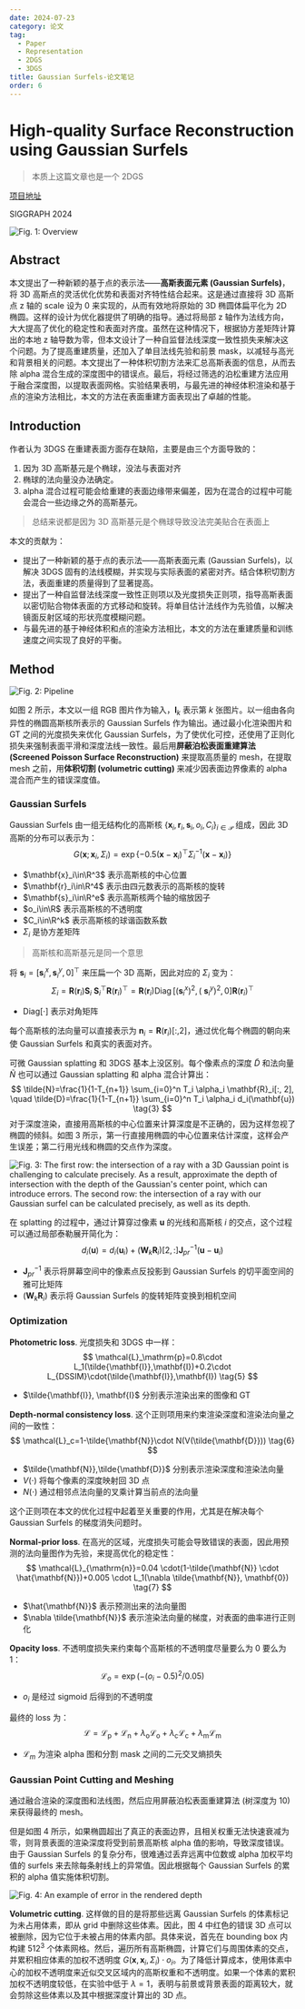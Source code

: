 ```yaml
---
date: 2024-07-23
category: 论文
tag:
  - Paper
  - Representation
  - 2DGS
  - 3DGS
title: Gaussian Surfels-论文笔记
order: 6
---
```


# High-quality Surface Reconstruction using Gaussian Surfels

> 本质上这篇文章也是一个 2DGS

[项目地址](https://turandai.github.io/projects/gaussian_surfels/)

SIGGRAPH 2024

![Fig. 1: Overview](https://rocyan.oss-cn-hangzhou.aliyuncs.com/blog/202407231302221.png)

## Abstract

本文提出了一种新颖的基于点的表示法——**高斯表面元素 (Gaussian Surfels)**，将 3D 高斯点的灵活优化优势和表面对齐特性结合起来。这是通过直接将 3D 高斯点 z 轴的 scale 设为 0 来实现的，从而有效地将原始的 3D 椭圆体扁平化为 2D 椭圆。这样的设计为优化器提供了明确的指导。通过将局部 z 轴作为法线方向，大大提高了优化的稳定性和表面对齐度。虽然在这种情况下，根据协方差矩阵计算出的本地 z 轴导数为零，但本文设计了一种自监督法线深度一致性损失来解决这个问题。为了提高重建质量，还加入了单目法线先验和前景 mask，以减轻与高光和背景相关的问题。本文提出了一种体积切割方法来汇总高斯表面的信息，从而去除 alpha 混合生成的深度图中的错误点。最后，将经过筛选的泊松重建方法应用于融合深度图，以提取表面网格。实验结果表明，与最先进的神经体积渲染和基于点的渲染方法相比，本文的方法在表面重建方面表现出了卓越的性能。

## Introduction

作者认为 3DGS 在重建表面方面存在缺陷，主要是由三个方面导致的：

1. 因为 3D 高斯基元是个椭球，没法与表面对齐
2. 椭球的法向量没办法确定。
3. alpha 混合过程可能会给重建的表面边缘带来偏差，因为在混合的过程中可能会混合一些边缘之外的高斯基元。

> 总结来说都是因为 3D 高斯基元是个椭球导致没法完美贴合在表面上

本文的贡献为：

- 提出了一种新颖的基于点的表示法——高斯表面元素 (Gaussian Surfels)，以解决 3DGS 固有的法线模糊，并实现与实际表面的紧密对齐。结合体积切割方法，表面重建的质量得到了显著提高。
- 提出了一种自监督法线深度一致性正则项以及光度损失正则项，指导高斯表面以密切贴合物体表面的方式移动和旋转。将单目估计法线作为先验值，以解决镜面反射区域的形状亮度模糊问题。
- 与最先进的基于神经体积和点的渲染方法相比，本文的方法在重建质量和训练速度之间实现了良好的平衡。

## Method

![Fig. 2: Pipeline](https://rocyan.oss-cn-hangzhou.aliyuncs.com/blog/202407231342763.png)

如图 2 所示，本文以一组 RGB 图片作为输入，$\mathbf{I}_k$ 表示第 $k$ 张图片。以一组由各向异性的椭圆高斯核所表示的 Gaussian Surfels 作为输出。通过最小化渲染图片和 GT 之间的光度损失来优化 Gaussian Surfels，为了使优化可控，还使用了正则化损失来强制表面平滑和深度法线一致性。最后用**屏蔽泊松表面重建算法 (Screened Poisson Surface Reconstruction)** 来提取高质量的 mesh，在提取 mesh 之前，用**体积切割 (volumetric cutting)** 来减少因表面边界像素的 alpha 混合而产生的错误深度值。

### Gaussian Surfels

Gaussian Surfels 由一组无结构化的高斯核 $\left\{\mathbf{x}_i, \mathbf{r}_i, \mathbf{s}_i, o_i, C_i\right\}_{i \in \mathcal{P}}$ 组成，因此 3D 高斯的分布可以表示为：
$$
G\left(\mathbf{x} ; \mathbf{x}_i, \Sigma_i\right)=\exp \left\{-0.5\left(\mathbf{x}-\mathbf{x}_i\right)^{\top} \Sigma_i^{-1}\left(\mathbf{x}-\mathbf{x}_i\right)\right\}
\tag{1}
$$

- $\mathbf{x}_i\in\R^3$ 表示高斯核的中心位置
- $\mathbf{r}_i\in\R^4$ 表示由四元数表示的高斯核的旋转
- $\mathbf{s}_i\in\R^e$ 表示高斯核两个轴的缩放因子
- $o_i\in\R$ 表示高斯核的不透明度
- $C_i\in\R^k$ 表示高斯核的球谐函数系数
- $\Sigma_i$ 是协方差矩阵

> 高斯核和高斯基元是同一个意思

将 $\mathbf{s}_i=[\mathbf{s}_i^x,\mathbf{s}_i^y,0]^\top$ 来压扁一个 3D 高斯，因此对应的 $\Sigma_i$ 变为：
$$
\Sigma_i=\mathbf{R}\left(\mathbf{r}_i\right) \mathbf{S}_i \mathbf{~S}_i^{\top} \mathbf{R}\left(\mathbf{r}_i\right)^{\top}=\mathbf{R}\left(\mathbf{r}_i\right) \operatorname{Diag}\left[\left(\mathbf{s}_i^x\right)^2,\left(\mathbf{~s}_i^y\right)^2, 0\right] \mathbf{R}\left(\mathbf{r}_i\right)^{\top}
\tag{2}
$$

- $\mathrm{Diag}[\cdot]$ 表示对角矩阵

每个高斯核的法向量可以直接表示为 $\mathbf{n}_i=\mathbf{R}(\mathbf{r}_i)[:,2]$，通过优化每个椭圆的朝向来使 Gaussian Surfels 和真实的表面对齐。

可微 Gaussian splatting 和 3DGS 基本上没区别。每个像素点的深度 $\tilde{D}$ 和法向量 $\tilde{N}$ 也可以通过 Gaussian splatting 和 alpha 混合计算出：
$$
\tilde{N}=\frac{1}{1-T_{n+1}} \sum_{i=0}^n T_i \alpha_i \mathbf{R}_i[:, 2], \quad \tilde{D}=\frac{1}{1-T_{n+1}} \sum_{i=0}^n T_i \alpha_i d_i(\mathbf{u})
\tag{3}
$$
对于深度渲染，直接用高斯核的中心位置来计算深度是不正确的，因为这样忽视了椭圆的倾斜。如图 3 所示，第一行直接用椭圆的中心位置来估计深度，这样会产生误差；第二行用光线和椭圆的交点作为深度。

![Fig. 3: The first row: the intersection of a ray with a 3D Gaussian point is challenging to calculate precisely. As a result, approximate the depth of intersection with the depth of the Gaussian's center point, which can introduce errors. The second row: the intersection of a ray with our Gaussian surfel can be calculated precisely, as well as its depth.](https://rocyan.oss-cn-hangzhou.aliyuncs.com/blog/202407291117984.png)

在 splatting 的过程中，通过计算穿过像素 $\mathbf{u}$ 的光线和高斯核 $i$ 的交点，这个过程可以通过局部泰勒展开简化为：
$$
d_i(\mathbf{u})=d_i\left(\mathbf{u}_i\right)+\left(\mathbf{W}_k \mathbf{R}_i\right)[2,:] \mathbf{J}_{p r}^{-1}\left(\mathbf{u}-\mathbf{u}_i\right)
\tag{4}
$$

- $\mathbf{J}^{-1}_{pr}$ 表示将屏幕空间中的像素点反投影到 Gaussian Surfels 的切平面空间的雅可比矩阵
- $(\mathbf{W}_k\mathbf{R}_i)$ 表示将 Gaussian Surfels 的旋转矩阵变换到相机空间

### Optimization

**Photometric loss**. 光度损失和 3DGS 中一样：
$$
\mathcal{L}_\mathrm{p}=0.8\cdot L_1(\tilde{\mathbf{I}},\mathbf{I})+0.2\cdot L_{DSSIM}\cdot(\tilde{\mathbf{I}},\mathbf{I})
\tag{5}
$$

- $\tilde{\mathbf{I}}, \mathbf{I}$ 分别表示渲染出来的图像和 GT

**Depth-normal consistency loss**. 这个正则项用来约束渲染深度和渲染法向量之间的一致性：
$$
\mathcal{L}_c=1-\tilde{\mathbf{N}}\cdot N(V(\tilde{\mathbf{D}}))
\tag{6}
$$

- $\tilde{\mathbf{N}},\tilde{\mathbf{D}}$ 分别表示渲染深度和渲染法向量
- $V(\cdot)$ 将每个像素的深度映射回 3D 点
- $N(\cdot)$ 通过相邻点法向量的叉乘计算当前点的法向量

这个正则项在本文的优化过程中起着至关重要的作用，尤其是在解决每个 Gaussian Surfels 的梯度消失问题时。

**Normal-prior loss**. 在高光的区域，光度损失可能会导致错误的表面，因此用预测的法向量图作为先验，来提高优化的稳定性：
$$
\mathcal{L}_{\mathrm{n}}=0.04 \cdot(1-\tilde{\mathbf{N}} \cdot \hat{\mathbf{N}})+0.005 \cdot L_1(\nabla \tilde{\mathbf{N}}, \mathbf{0})
\tag{7}
$$

- $\hat{\mathbf{N}}$ 表示预测出来的法向量图
- $\nabla \tilde{\mathbf{N}}$ 表示渲染法向量的梯度，对表面的曲率进行正则化

**Opacity loss**. 不透明度损失来约束每个高斯核的不透明度尽量要么为 0 要么为 1：
$$
\mathcal{L}_o=\exp(-(o_i-0.5)^2/0.05)
\tag{8}
$$

- $o_i$ 是经过 sigmoid 后得到的不透明度

最终的 loss 为：
$$
\mathcal{L}=\mathcal{L}_{\mathrm{p}}+\mathcal{L}_{\mathrm{n}}+\lambda_{\mathrm{o}} \mathcal{L}_{\mathrm{o}}+\lambda_{\mathrm{c}} \mathcal{L}_{\mathrm{c}}+\lambda_{\mathrm{m}} \mathcal{L}_{\mathrm{m}}
\tag{9}
$$

- $\mathcal{L}_m$ 为渲染 alpha 图和分割 mask 之间的二元交叉熵损失

### Gaussian Point Cutting and Meshing

通过融合渲染的深度图和法线图，然后应用屏蔽泊松表面重建算法 (树深度为 10) 来获得最终的 mesh。

但是如图 4 所示，如果椭圆超出了真正的表面边界，且相关权重无法快速衰减为零，则背景表面的渲染深度将受到前景高斯核 alpha 值的影响，导致深度错误。由于 Gaussian Surfels 的复杂分布，很难通过丢弃远离中位数或 alpha 加权平均值的 surfels 来去除每条射线上的异常值。因此根据每个 Gaussian Surfels 的累积的 alpha 值实施体积切割。

![Fig. 4: An example of error in the rendered depth](https://rocyan.oss-cn-hangzhou.aliyuncs.com/blog/202407291841538.png)

**Volumetric cutting**. 这样做的目的是将那些远离 Gaussian Surfels 的体素标记为未占用体素，即从 grid 中删除这些体素。因此，图 4 中红色的错误 3D 点可以被删除，因为它位于未被占用的体素内部。具体来说，首先在 bounding box 内构建 $512^3$ 个体素网格。然后，遍历所有高斯椭圆，计算它们与周围体素的交点，并累积相应体素的加权不透明度 $G(\mathbf{x},\mathbf{x}_i,\Sigma_i)\cdot o_i$。为了降低计算成本，使用体素中心的加权不透明度来近似交叉区域内的高斯权重和不透明度。如果一个体素的累积加权不透明度较低，在实验中低于 $\lambda=1$，表明与前景或背景表面的距离较大，就会剪除这些体素以及其中根据深度计算出的 3D 点。
